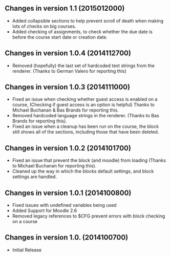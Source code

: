 Changes in version 1.1 (2015012000)
-------------------------------------
- Added collapsible sections to help prevent scroll of death when making lots of checks on big courses.
- Added checking of assignments, to check whether the due date is before the course start date or creation date. 

Changes in version 1.0.4 (2014112700)
-------------------------------------
- Removed (hopefully) the last set of hardcoded text strings from the renderer. (Thanks to German Valero for reporting this)

Changes in version 1.0.3 (2014111000)
-------------------------------------

- Fixed an issue when checking whether guest access is enabled on a course, (Checking if guest access is an option is helpful) Thanks to Michael Buchanan & Bas Brands for reporting this.
- Removed hardcoded language strings in the renderer. (Thanks to Bas Brands for reporting this).
- Fixed an issue when a cleanup has been run on the course, the block still shows all of the sections, including those that have been deleted.


Changes in version 1.0.2 (2014101700)
-------------------------------------

- Fixed an issue that prevent the block (and moodle) from loading (Thanks to Michael Buchanan for reporting this).
- Cleaned up the way in which the blocks default settings, and block settings are handled.

Changes in version 1.0.1 (2014100800)
-------------------------------------

- Fixed issues with undefined variables being used
- Added Support for Moodle 2.6
- Removed legacy references to $CFG prevent errors with block checking on a course

Changes in version 1.0. (2014100700)
-------------------------------------
- Initial Release